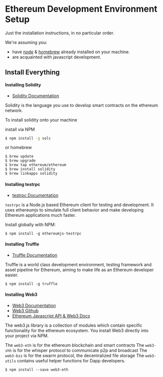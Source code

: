 # Ethereum Development Environment Setup

Just the installation instructions, in no particular order.

We're assuming you:
- have [node](https://nodejs.org/en/) & [homebrew](https://brew.sh/) already installed on your machine.
- are acquainted with javascript development.

## Install Everything

#### Installing Solidity

- [Solidity Documentation](http://solidity.readthedocs.io/en/develop/installing-solidity.html)

Solidity is the language you use to develop smart contracts on the ethereum network.

To install solidity onto your machine

install via NPM
```bash
$ npm install -g solc
```

or homebrew
```
$ brew update
$ brew upgrade
$ brew tap ethereum/ethereum
$ brew install solidity
$ brew linkapps solidity
```


#### Installing testrpc

- [testrpc Documentation](https://github.com/ethereumjs/testrpc)

`testrpc` is a Node.js based Ethereum client for testing and development. It uses ethereumjs to simulate full client behavior and make developing Ethereum applications much faster.

Install globally with NPM:
```
$ npm install -g ethereumjs-testrpc
```


#### Installing Truffle

- [Truffle Documentation](http://truffleframework.com/docs/)

Truffle is a world class development environment, testing framework and asset pipeline for Ethereum, aiming to make life as an Ethereum developer easier.

```
$ npm install -g truffle
```


#### Installing Web3

- [Web3 Documentation](https://web3js.readthedocs.io/en/1.0/getting-started.html)
- [Web3 Github](https://github.com/ethereum/web3.js/)
- [Ethereum Javascript API & Web3 Docs](https://github.com/ethereum/wiki/wiki/JavaScript-API)

The web3.js library is a collection of modules which contain specific functionality for the ethereum ecosystem. You install Web3 directly into your project via NPM.

The `web3-eth` is for the ethereum blockchain and smart contracts
The `web3-shh` is for the whisper protocol to communicate p2p and broadcast
The `web3-bzz` is for the swarm protocol, the decentralized file storage
The `web3-utils` contains useful helper functions for Dapp developers.

```
$ npm install --save web3-eth
```
